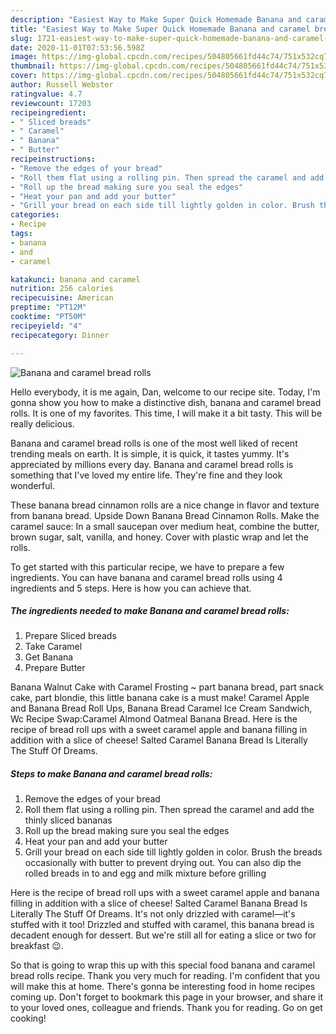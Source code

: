 ```yaml
---
description: "Easiest Way to Make Super Quick Homemade Banana and caramel bread rolls"
title: "Easiest Way to Make Super Quick Homemade Banana and caramel bread rolls"
slug: 1721-easiest-way-to-make-super-quick-homemade-banana-and-caramel-bread-rolls
date: 2020-11-01T07:53:56.598Z
image: https://img-global.cpcdn.com/recipes/504805661fd44c74/751x532cq70/banana-and-caramel-bread-rolls-recipe-main-photo.jpg
thumbnail: https://img-global.cpcdn.com/recipes/504805661fd44c74/751x532cq70/banana-and-caramel-bread-rolls-recipe-main-photo.jpg
cover: https://img-global.cpcdn.com/recipes/504805661fd44c74/751x532cq70/banana-and-caramel-bread-rolls-recipe-main-photo.jpg
author: Russell Webster
ratingvalue: 4.7
reviewcount: 17203
recipeingredient:
- " Sliced breads"
- " Caramel"
- " Banana"
- " Butter"
recipeinstructions:
- "Remove the edges of your bread"
- "Roll them flat using a rolling pin. Then spread the caramel and add the thinly sliced bananas"
- "Roll up the bread making sure you seal the edges"
- "Heat your pan and add your butter"
- "Grill your bread on each side till lightly golden in color. Brush the breads occasionally with butter to prevent drying out. You can also dip the rolled breads in to and egg and milk mixture before grilling"
categories:
- Recipe
tags:
- banana
- and
- caramel

katakunci: banana and caramel 
nutrition: 256 calories
recipecuisine: American
preptime: "PT12M"
cooktime: "PT50M"
recipeyield: "4"
recipecategory: Dinner

---
```



![Banana and caramel bread rolls](https://img-global.cpcdn.com/recipes/504805661fd44c74/751x532cq70/banana-and-caramel-bread-rolls-recipe-main-photo.jpg)

Hello everybody, it is me again, Dan, welcome to our recipe site. Today, I'm gonna show you how to make a distinctive dish, banana and caramel bread rolls. It is one of my favorites. This time, I will make it a bit tasty. This will be really delicious.

Banana and caramel bread rolls is one of the most well liked of recent trending meals on earth. It is simple, it is quick, it tastes yummy. It's appreciated by millions every day. Banana and caramel bread rolls is something that I've loved my entire life. They're fine and they look wonderful.

These banana bread cinnamon rolls are a nice change in flavor and texture from banana bread. Upside Down Banana Bread Cinnamon Rolls. Make the caramel sauce: In a small saucepan over medium heat, combine the butter, brown sugar, salt, vanilla, and honey. Cover with plastic wrap and let the rolls.


To get started with this particular recipe, we have to prepare a few ingredients. You can have banana and caramel bread rolls using 4 ingredients and 5 steps. Here is how you can achieve that.

<!--inarticleads1-->

##### The ingredients needed to make Banana and caramel bread rolls:

1. Prepare  Sliced breads
1. Take  Caramel
1. Get  Banana
1. Prepare  Butter


Banana Walnut Cake with Caramel Frosting ~ part banana bread, part snack cake, part blondie, this little banana cake is a must make! Caramel Apple and Banana Bread Roll Ups, Banana Bread Caramel Ice Cream Sandwich, Wc Recipe Swap:Caramel Almond Oatmeal Banana Bread. Here is the recipe of bread roll ups with a sweet caramel apple and banana filling in addition with a slice of cheese! Salted Caramel Banana Bread Is Literally The Stuff Of Dreams. 

<!--inarticleads2-->

##### Steps to make Banana and caramel bread rolls:

1. Remove the edges of your bread
1. Roll them flat using a rolling pin. Then spread the caramel and add the thinly sliced bananas
1. Roll up the bread making sure you seal the edges
1. Heat your pan and add your butter
1. Grill your bread on each side till lightly golden in color. Brush the breads occasionally with butter to prevent drying out. You can also dip the rolled breads in to and egg and milk mixture before grilling


Here is the recipe of bread roll ups with a sweet caramel apple and banana filling in addition with a slice of cheese! Salted Caramel Banana Bread Is Literally The Stuff Of Dreams. It&#39;s not only drizzled with caramel—it&#39;s stuffed with it too! Drizzled and stuffed with caramel, this banana bread is decadent enough for dessert. But we&#39;re still all for eating a slice or two for breakfast 😉. 

So that is going to wrap this up with this special food banana and caramel bread rolls recipe. Thank you very much for reading. I'm confident that you will make this at home. There's gonna be interesting food in home recipes coming up. Don't forget to bookmark this page in your browser, and share it to your loved ones, colleague and friends. Thank you for reading. Go on get cooking!
